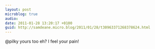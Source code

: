 ```yaml
---
layout: post
microblog: true
audio: 
date: 2011-01-28 13:20:17 +0100
guid: http://samdeane.micro.blog/2011/01/28/t30963371268378624.html
---
```

@pilky yours too eh? I feel your pain!

